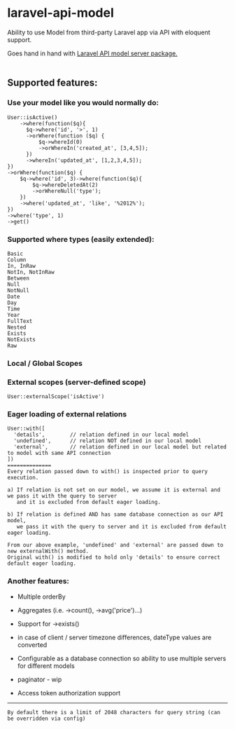 # laravel-api-model

Ability to use Model from third-party Laravel app via API with eloquent support.

Goes hand in hand with [Laravel API model server package.](https://github.com/matta-davi/laravel-api-model-server)
<br></br>
## Supported features:

### Use your model like you would normally do:

```
User::isActive()
    ->where(function($q){
      $q->where('id', '>', 1)
      ->orWhere(function ($q) {
          $q->whereId(0)
          ->orWhereIn('created_at', [3,4,5]);
      })
      ->whereIn('updated_at', [1,2,3,4,5]);
})
->orWhere(function($q) {
    $q->where('id', 3)->where(function($q){
        $q->whereDeletedAt(2)
        ->orWhereNull('type');
    })
    ->where('updated_at', 'like', '%2012%');
})
->where('type', 1)
->get()
```
 

### Supported where types (easily extended):
```
Basic
Column
In, InRaw
NotIn, NotInRaw
Between
Null
NotNull
Date
Day
Time
Year
FullText
Nested
Exists
NotExists
Raw
```

### Local / Global Scopes


### External scopes (server-defined scope)
```
User::externalScope('isActive')
```

### Eager loading of external relations
```
User::with([
  'details',        // relation defined in our local model
  'undefined',      // relation NOT defined in our local model
  'external',       // relation defined in our local model but related to model with same API connection 
])
==============
Every relation passed down to with() is inspected prior to query execution.

a) If relation is not set on our model, we assume it is external and we pass it with the query to server
   and it is excluded from default eager loading.

b) If relation is defined AND has same database connection as our API model,
   we pass it with the query to server and it is excluded from default eager loading.
   
From our above example, 'undefined' and 'external' are passed down to new externalWith() method.
Original with() is modified to hold only 'details' to ensure correct default eager loading.
```

### Another features:
- Multiple orderBy

- Aggregates (i.e. ->count(), ->avg('price')...)

- Support for ->exists()

- in case of client / server timezone differences, dateType values are converted

- Configurable as a database connection so ability to use multiple servers for different models

- paginator - wip

- Access token authorization support


---
```
By default there is a limit of 2048 characters for query string (can be overridden via config)
```
